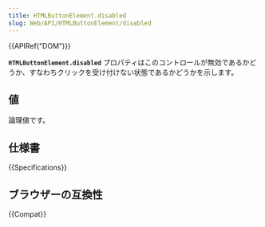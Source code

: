 ```yaml
---
title: HTMLButtonElement.disabled
slug: Web/API/HTMLButtonElement/disabled
---
```

{{APIRef("DOM")}}

**`HTMLButtonElement.disabled`** プロパティはこのコントロールが無効であるかどうか、すなわちクリックを受け付けない状態であるかどうかを示します。

## 値

論理値です。

## 仕様書

{{Specifications}}

## ブラウザーの互換性

{{Compat}}
